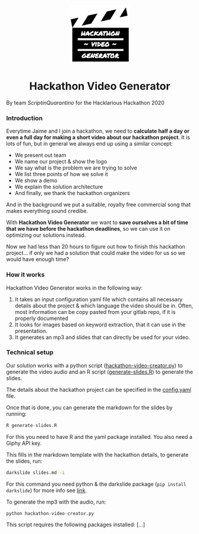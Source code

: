 <p align="center">
	<img src="assets/logo.png" alt="drawing" width="160"/>
</p>
<h1 align="center">
  Hackathon Video Generator
</h1>

By team _ScriptinQuarantino_ for the Hacklarious Hackathon 2020

### Introduction
Everytime Jaime and I join a hackathon, we need to **calculate half a day or even a full day for making a short video about our hackathon project**. It is lots of fun, but in general we always end up using a similar concept:

* We present out team
* We name our project & show the logo
* We say what is the problem we are trying to solve
* We list three points of how we solve it
* We show a demo
* We explain the solution architecture
* And finally, we thank the hackathon organizers

And in the background we put a suitable, royalty free commercial song that makes everything sound credibe.

With **Hackathon Video Generator** we want to **save ourselves a bit of time that we have before the hackathon deadlines**, so we can use it on optimizing our solutions instead.

Now we had less than 20 hours to figure out how to finish this hackathon project... if only we had a solution that could make the video for us so we would have enough time?

### How it works
Hackathon Video Generator works in the following way:

1. It takes an input configuration yaml file which contains all necessary details about the project & which language the video should be in. Often, most information can be copy pasted from your gitlab repo, if it is properly documented
2. It looks for images based on keyword extraction, that it can use in the presentation.
3. It generates an mp3 and slides that can directly be used for your video.

### Technical setup

Our solution works with a python script ([hackathon-video-creator.py](hackathon-video-creator.py)) to generate the video audio and an R script ([generate-slides.R](generate-slides.R)) to generate the slides.

The details about the hackathon project can be specified in the [config.yaml](config.yaml) file. 

Once that is done, you can generate the markdown for the slides by running:

```R
R generate-slides.R
```
For this you need to have R and the yaml package installed. You also need a Giphy API key.

This fills in the markdown template with the hackathon details, to generate the slides, run:

```bash
darkslide slides.md -i
```
For this command you need python & the darkslide package (`pip install darkslide`) for more info see [link](https://pypi.org/project/darkslide/).

To generate the mp3 with the audio, run:

```python
python hackathon-video-creator.py
```
This script requires the following packages installed: [...]